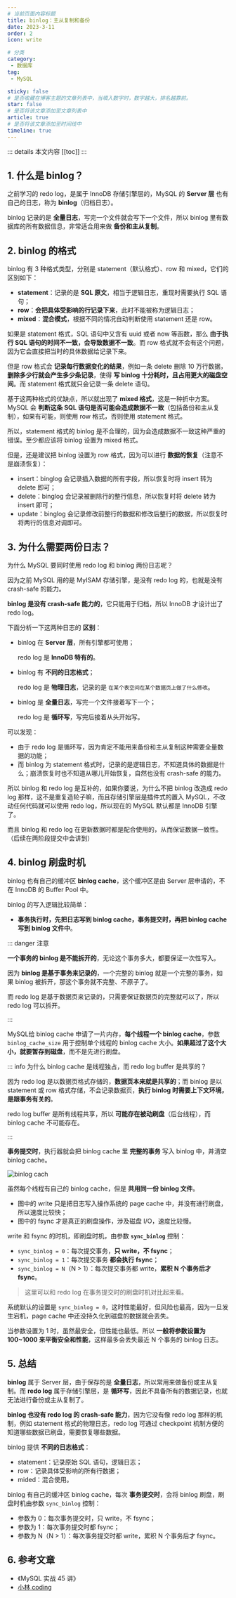 ```yaml
---
# 当前页面内容标题
title: binlog：主从复制和备份
date: 2023-3-11
order: 2
icon: write

# 分类
category:
 - 数据库
tag:
 - MySQL

sticky: false
# 是否收藏在博客主题的文章列表中，当填入数字时，数字越大，排名越靠前。
star: false
# 是否将该文章添加至文章列表中
article: true
# 是否将该文章添加至时间线中
timeline: true
---
```



::: details 本文内容
[[toc]]
:::


## 1. 什么是 binlog？

之前学习的 redo log，是属于 InnoDB 存储引擎层的，MySQL 的 **Server 层** 也有自己的日志，称为 **binlog**（归档日志）。

binlog 记录的是 **全量日志**，写完一个文件就会写下一个文件，所以 binlog 里有数据库的所有数据信息，非常适合用来做 **备份和主从复制**。

## 2. binlog 的格式

binlog 有 3 种格式类型，分别是 statement（默认格式）、row 和 mixed，它们的区别如下：

- **statement**：记录的是 **SQL 原文**，相当于逻辑日志，重现时需要执行 SQL 语句；
- **row**：**会把具体受影响的行记录下来**，此时不能被称为逻辑日志；
- **mixed**：**混合模式**，根据不同的情况自动判断使用 statement 还是 row。

如果是 statement 格式，SQL 语句中又含有 uuid 或者 now 等函数，那么 **由于执行 SQL 语句的时间不一致，会导致数据不一致**。而 row 格式就不会有这个问题，因为它会直接把当时的具体数据给记录下来。

但是 row 格式会 **记录每行数据变化的结果**，例如一条 delete 删除 10 万行数据，**删除多少行就会产生多少条记录**，使得 **写 binlog 十分耗时，且占用更大的磁盘空间**。而 statement 格式就只会记录一条 delete 语句。

基于这两种格式的优缺点，所以就出现了 **mixed 格式**，这是一种折中方案。MySQL 会 **判断这条 SQL 语句是否可能会造成数据不一致**（包括备份和主从复制），如果有可能，则使用 row 格式，否则使用 statement 格式。

所以，statement 格式的 binlog 是不合理的，因为会造成数据不一致这种严重的错误。至少都应该将 binlog 设置为 mixed 格式。

但是，还是建议把 binlog 设置为 row 格式，因为可以进行 **数据的恢复**（注意不是崩溃恢复）：

- insert：binglog 会记录插入数据的所有字段，所以恢复时将 insert 转为 delete 即可；
- delete：binglog 会记录被删除行的整行信息，所以恢复时将 delete 转为 insert 即可；
- update：binglog 会记录修改前整行的数据和修改后整行的数据，所以恢复时将两行的信息对调即可。

## 3. 为什么需要两份日志？

为什么 MySQL 要同时使用 redo log 和 binlog 两份日志呢？

因为之前 MySQL 用的是 MyISAM 存储引擎，是没有 redo log 的，也就是没有 crash-safe 的能力。

**binlog 是没有 crash-safe 能力的**，它只能用于归档，所以 InnoDB 才设计出了 redo log。

下面分析一下这两种日志的 **区别**：

- binlog 在 **Server 层**，所有引擎都可使用；

    redo log 是 **InnoDB 特有的**。

- binlog 有 **不同的日志格式**；

    redo log 是 **物理日志**，记录的是 `在某个表空间在某个数据页上做了什么修改`。

- binlog 是 **全量日志**，写完一个文件接着写下一个；

    redo log 是 **循环写**，写完后接着从头开始写。

可以发现：

- 由于 redo log 是循环写，因为肯定不能用来备份和主从复制这种需要全量数据的功能；
- 而 binlog 为 statement 格式时，记录的是逻辑日志，不知道具体的数据是什么；崩溃恢复时也不知道从哪儿开始恢复，自然也没有 crash-safe 的能力。

所以 binlog 和 redo log 是互补的，如果你要说，为什么不把 binlog 改造成 redo log 那样，这不是重复造轮子嘛，而且存储引擎层是插件式的置入 MySQL，不改动任何代码就可以使用 redo log，所以现在的 MySQL 默认都是 InnoDB 引擎了。

而且 binlog 和 redo log 在更新数据时都是配合使用的，从而保证数据一致性。（后续在两阶段提交中会讲到）

## 4. binlog 刷盘时机

binlog 也有自己的缓冲区 **binlog cache**，这个缓冲区是由 Server 层申请的，不在 InnoDB 的 Buffer Pool 中。

binlog 的写入逻辑比较简单：

- **事务执行时，先把日志写到 binlog cache，事务提交时，再把 binlog cache 写到 binlog 文件中**。

::: danger 注意

**一个事务的 binlog 是不能拆开的**，无论这个事务多大，都要保证一次性写入。

因为 **binlog 是基于事务来记录的**，一个完整的 binlog 就是一个完整的事务，如果 binlog 被拆开，那这个事务就不完整、不原子了。

而 redo log 是基于数据页来记录的，只需要保证数据页的完整就可以了，所以 redo log 可以拆开。

:::

MySQL给 binlog cache 申请了一片内存，**每个线程一个 binlog cache**，参数 `binlog_cache_size` 用于控制单个线程的 binlog cache 大小。**如果超过了这个大小，就要暂存到磁盘**，而不是先进行刷盘。

::: info 为什么 binlog cache 是线程独占，而 redo log buffer 是共享的？

因为 redo log 是以数据页格式存储的，**数据页本来就是共享的**；而 binlog 是以 statement 或 row 格式存储，不会记录数据页，**执行 binlog 时需要上下文环境，是跟事务有关的**。

redo log buffer 是所有线程共享，所以 **可能存在被动刷盘**（后台线程），而 binlog cache 不可能存在。

:::

**事务提交时**，执行器就会把 binlog cache 里 **完整的事务** 写入 binlog 中，并清空 binlog cache。

![binlog cach](https://run-notes.oss-cn-beijing.aliyuncs.com/notes/202303111320403.png)

虽然每个线程有自己的 binlog cache，但是 **共用同一份 binlog 文件**。

- 图中的 write 只是把日志写入操作系统的 page cache 中，并没有进行刷盘，所以速度比较快；
- 图中的 fsync 才是真正的刷盘操作，涉及磁盘 I/O，速度比较慢。

write 和 fsync 的时机，即刷盘时机，由参数 **`sync_binlog`** 控制：

- `sync_binlog = 0`：每次提交事务，**只 write，不 fsync**；
- `sync_binlog = 1`：每次提交事务 **都会执行 fsync**；
- `sync_binlog = N`（N > 1）：每次提交事务都 write，**累积 N 个事务后才 fsync**。

> 这里可以和 redo log 在事务提交时的刷盘时机对比起来看。

系统默认的设置是 `sync_binlog = 0`，这时性能最好，但风险也最高，因为一旦发生宕机，page cache 中还没持久化到磁盘的数据就会丢失。

当参数设置为 1 时，虽然最安全，但性能也最低。所以 **一般将参数设置为 100~1000 来平衡安全和性能**，这样最多会丢失最近 N 个事务的 binlog 日志。

## 5. 总结

**binlog** 属于 Server 层，由于保存的是 **全量日志**，所以常用来做备份或主从复制。而 **redo log** 属于存储引擎层，是 **循环写**，因此不具备所有的数据记录，也就无法进行备份或主从复制了。

**binlog 也没有 redo log 的 crash-safe 能力**，因为它没有像 redo log 那样的机制，例如 statement 格式的物理日志，redo log 可通过 checkpoint 机制方便的知道哪些数据已刷盘，需要恢复哪些数据。

binlog 提供 **不同的日志格式**：

- statement：记录原始 SQL 语句，逻辑日志；
- row：记录具体受影响的所有行数据；
- mided：混合使用。

binlog 有自己的缓冲区 binlog cache，每次 **事务提交时**，会将 binlog 刷盘，刷盘时机由参数 `sync_binlog` 控制：

- 参数为 0：每次事务提交时，只 write，不 fsync；
- 参数为 1：每次事务提交时都 fsync；
- 参数为 N（N > 1）：每次事务提交时都 write，累积 N 个事务后才 fsync。

## 6. 参考文章

- 《MySQL 实战 45 讲》
- [小林 coding](https://xiaolincoding.com)

